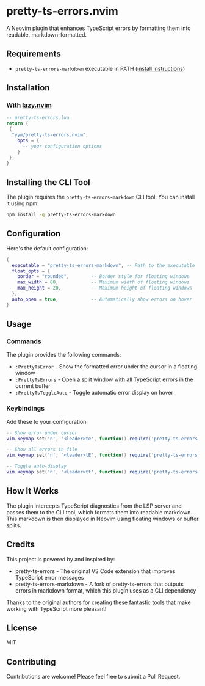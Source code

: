 # pretty-ts-errors.nvim

A Neovim plugin that enhances TypeScript errors by formatting them into readable, markdown-formatted.

<!-- ![Plugin Screenshot](https://github.com/yourusername/pretty-ts-errors.nvim/assets/screenshot.png) -->

## Requirements

- `pretty-ts-errors-markdown` executable in PATH ([install instructions](#installing-the-cli-tool))

## Installation

### With [lazy.nvim](https://github.com/folke/lazy.nvim)

```lua
-- pretty-ts-errors.lua
return {
 {
  "yym/pretty-ts-errors.nvim",
    opts = {
      -- your configuration options
    }
 },
}
```

## Installing the CLI Tool

The plugin requires the `pretty-ts-errors-markdown` CLI tool. You can install it using npm:

```bash
npm install -g pretty-ts-errors-markdown
```

## Configuration

Here's the default configuration:

```lua
{
  executable = "pretty-ts-errors-markdown", -- Path to the executable
  float_opts = {
    border = "rounded",        -- Border style for floating windows
    max_width = 80,            -- Maximum width of floating windows
    max_height = 20,           -- Maximum height of floating windows
  },
  auto_open = true,            -- Automatically show errors on hover
}
```

## Usage

### Commands

The plugin provides the following commands:

- `:PrettyTsError` - Show the formatted error under the cursor in a floating window
- `:PrettyTsErrors` - Open a split window with all TypeScript errors in the current buffer
- `:PrettyTsToggleAuto` - Toggle automatic error display on hover

### Keybindings

Add these to your configuration:

```lua
-- Show error under cursor
vim.keymap.set('n', '<leader>te', function() require('pretty-ts-errors').show_formatted_error() end, { desc = "Show TS error" })

-- Show all errors in file
vim.keymap.set('n', '<leader>tE', function() require('pretty-ts-errors').open_all_errors() end, { desc = "Show all TS errors" })

-- Toggle auto-display
vim.keymap.set('n', '<leader>tt', function() require('pretty-ts-errors').toggle_auto_open() end, { desc = "Toggle TS error auto-display" })
```

## How It Works

The plugin intercepts TypeScript diagnostics from the LSP server and passes them to the CLI tool, which formats them into readable markdown. This markdown is then displayed in Neovim using floating windows or buffer splits.

## Credits

This project is powered by and inspired by:

- pretty-ts-errors - The original VS Code extension that improves TypeScript error messages
- pretty-ts-errors-markdown - A fork of pretty-ts-errors that outputs errors in markdown format, which this plugin uses as a CLI dependency

Thanks to the original authors for creating these fantastic tools that make working with TypeScript more pleasant!

## License

MIT

## Contributing

Contributions are welcome! Please feel free to submit a Pull Request.
